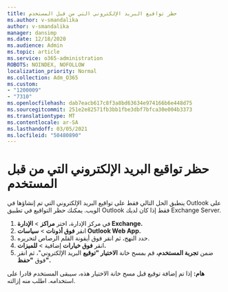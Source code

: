 ```yaml
---
title: حظر تواقيع البريد الإلكتروني التي من قبل المستخدم
ms.author: v-smandalika
author: v-smandalika
manager: dansimp
ms.date: 12/18/2020
ms.audience: Admin
ms.topic: article
ms.service: o365-administration
ROBOTS: NOINDEX, NOFOLLOW
localization_priority: Normal
ms.collection: Adm_O365
ms.custom:
- "1200009"
- "7310"
ms.openlocfilehash: dab7eacb617c8f3a8bd63634e974166b6e448d75
ms.sourcegitcommit: 251e2e82571fb3bb1fbe3dbf7bfca30e004b3373
ms.translationtype: MT
ms.contentlocale: ar-SA
ms.lasthandoff: 03/05/2021
ms.locfileid: "50480890"
---
```

# <a name="block-user-made-email-signatures"></a>حظر تواقيع البريد الإلكتروني التي من قبل المستخدم

ينطبق الحل التالي فقط على تواقيع البريد الإلكتروني التي تم إنشاؤها في Outlook على الويب. يمكنك حظر التواقيع في تطبيق Outlook فقط إذا كان لديك Exchange Server.

1. في مركز الإدارة، اختر **مراكز**  >  **الإدارة Exchange.**
2. انقر **فوق أذونات**  >  **سياسات Outlook Web App.**
3. حدد النهج، ثم انقر فوق أيقونة القلم الرصاص لتحريره.
4. انقر **فوق خيارات** إضافية  >  **للميزات.**
5. ضمن **تجربة المستخدم،** قم بمسح خانة **الاختيار "توقيع** البريد الإلكتروني"، ثم انقر فوق **"حفظ".**

**هام:** إذا تم إضافة توقيع قبل مسح خانة الاختيار هذه، سيبقى المستخدم قادرا على استخدامه. اطلب منه إزالته.
